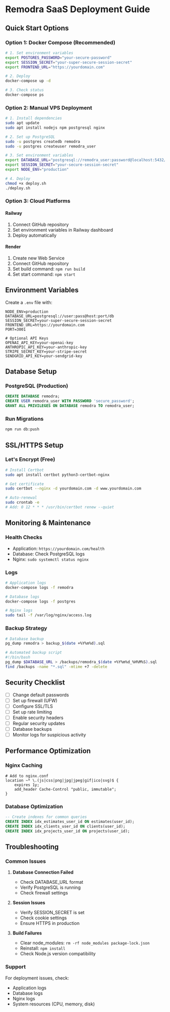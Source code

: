 # Remodra SaaS Deployment Guide

## Quick Start Options

### Option 1: Docker Compose (Recommended)
```bash
# 1. Set environment variables
export POSTGRES_PASSWORD="your-secure-password"
export SESSION_SECRET="your-super-secure-session-secret"
export FRONTEND_URL="https://yourdomain.com"

# 2. Deploy
docker-compose up -d

# 3. Check status
docker-compose ps
```

### Option 2: Manual VPS Deployment
```bash
# 1. Install dependencies
sudo apt update
sudo apt install nodejs npm postgresql nginx

# 2. Set up PostgreSQL
sudo -u postgres createdb remodra
sudo -u postgres createuser remodra_user

# 3. Set environment variables
export DATABASE_URL="postgresql://remodra_user:password@localhost:5432/remodra"
export SESSION_SECRET="your-secure-session-secret"
export NODE_ENV="production"

# 4. Deploy
chmod +x deploy.sh
./deploy.sh
```

### Option 3: Cloud Platforms

#### Railway
1. Connect GitHub repository
2. Set environment variables in Railway dashboard
3. Deploy automatically

#### Render
1. Create new Web Service
2. Connect GitHub repository
3. Set build command: `npm run build`
4. Set start command: `npm start`

## Environment Variables

Create a `.env` file with:

```env
NODE_ENV=production
DATABASE_URL=postgresql://user:pass@host:port/db
SESSION_SECRET=your-super-secure-session-secret
FRONTEND_URL=https://yourdomain.com
PORT=3001

# Optional API Keys
OPENAI_API_KEY=your-openai-key
ANTHROPIC_API_KEY=your-anthropic-key
STRIPE_SECRET_KEY=your-stripe-secret
SENDGRID_API_KEY=your-sendgrid-key
```

## Database Setup

### PostgreSQL (Production)
```sql
CREATE DATABASE remodra;
CREATE USER remodra_user WITH PASSWORD 'secure_password';
GRANT ALL PRIVILEGES ON DATABASE remodra TO remodra_user;
```

### Run Migrations
```bash
npm run db:push
```

## SSL/HTTPS Setup

### Let's Encrypt (Free)
```bash
# Install Certbot
sudo apt install certbot python3-certbot-nginx

# Get certificate
sudo certbot --nginx -d yourdomain.com -d www.yourdomain.com

# Auto-renewal
sudo crontab -e
# Add: 0 12 * * * /usr/bin/certbot renew --quiet
```

## Monitoring & Maintenance

### Health Checks
- Application: `https://yourdomain.com/health`
- Database: Check PostgreSQL logs
- Nginx: `sudo systemctl status nginx`

### Logs
```bash
# Application logs
docker-compose logs -f remodra

# Database logs
docker-compose logs -f postgres

# Nginx logs
sudo tail -f /var/log/nginx/access.log
```

### Backup Strategy
```bash
# Database backup
pg_dump remodra > backup_$(date +%Y%m%d).sql

# Automated backup script
#!/bin/bash
pg_dump $DATABASE_URL > /backups/remodra_$(date +%Y%m%d_%H%M%S).sql
find /backups -name "*.sql" -mtime +7 -delete
```

## Security Checklist

- [ ] Change default passwords
- [ ] Set up firewall (UFW)
- [ ] Configure SSL/TLS
- [ ] Set up rate limiting
- [ ] Enable security headers
- [ ] Regular security updates
- [ ] Database backups
- [ ] Monitor logs for suspicious activity

## Performance Optimization

### Nginx Caching
```nginx
# Add to nginx.conf
location ~* \.(js|css|png|jpg|jpeg|gif|ico|svg)$ {
    expires 1y;
    add_header Cache-Control "public, immutable";
}
```

### Database Optimization
```sql
-- Create indexes for common queries
CREATE INDEX idx_estimates_user_id ON estimates(user_id);
CREATE INDEX idx_clients_user_id ON clients(user_id);
CREATE INDEX idx_projects_user_id ON projects(user_id);
```

## Troubleshooting

### Common Issues

1. **Database Connection Failed**
   - Check DATABASE_URL format
   - Verify PostgreSQL is running
   - Check firewall settings

2. **Session Issues**
   - Verify SESSION_SECRET is set
   - Check cookie settings
   - Ensure HTTPS in production

3. **Build Failures**
   - Clear node_modules: `rm -rf node_modules package-lock.json`
   - Reinstall: `npm install`
   - Check Node.js version compatibility

### Support
For deployment issues, check:
- Application logs
- Database logs
- Nginx logs
- System resources (CPU, memory, disk) 